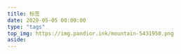 ```yaml
---
title: 标签
date: 2020-05-05 00:00:00 
type: "tags"
top_img: https://img.pandior.ink/mountain-5431950.png
aside:
---
```


